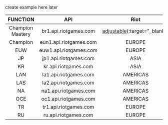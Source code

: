 create example here later

|     FUNCTION     |          API           |                        Riot                        |           SAMPLE           |
| :--------------: | :--------------------: | :------------------------------------------------: | :------------------------: |
| Champion Mastery | br1.api.riotgames.com  | [adjustable](http://google.com){:target="\_blank"} | americas.api.riotgames.com |
|     Champion     | eun1.api.riotgames.com |                       EUROPE                       |  europe.api.riotgames.com  |
|       EUW        | euw1.api.riotgames.com |                       EUROPE                       |  europe.api.riotgames.com  |
|        JP        | jp1.api.riotgames.com  |                        ASIA                        |   asia.api.riotgames.com   |
|        KR        |  kr.api.riotgames.com  |                        ASIA                        |   asia.api.riotgames.com   |
|       LAN        | la1.api.riotgames.com  |                      AMERICAS                      | americas.api.riotgames.com |
|       LAS        | la2.api.riotgames.com  |                      AMERICAS                      | americas.api.riotgames.com |
|        NA        | na1.api.riotgames.com  |                      AMERICAS                      | americas.api.riotgames.com |
|       OCE        | oc1.api.riotgames.com  |                      AMERICAS                      | americas.api.riotgames.com |
|        TR        | tr1.api.riotgames.com  |                       EUROPE                       |  europe.api.riotgames.com  |
|        RU        |  ru.api.riotgames.com  |                       EUROPE                       |  europe.api.riotgames.com  |
